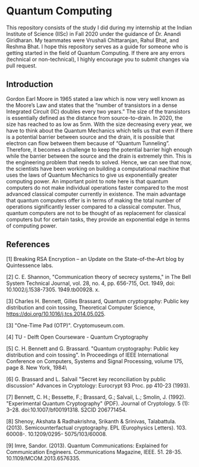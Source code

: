 # Quantum Computing
This repository consists of the study I did during my internship at the Indian Institute of Science (IISc) in Fall 2020 under the guidance of Dr. Anandi Giridharan. My teammates were Vrushali Chittaranjan, Rahul Bhat, and Reshma Bhat. I hope this repository serves as a guide for someone who is getting started in the field of Quantum Computing. If there are any errors (technical or non-technical), I highly encourage you to submit changes via pull request.

## Introduction

Gordon Earl Moore in 1965 stated a law which is now very well known as the Moore’s Law and states that the “number of transistors in a dense Integrated Circuit (IC) doubles every two years.” The size of the transistors is essentially defined as the distance from source-to-drain. In 2020, the size has reached to as low as 5nm. With the size decreasing every year, we have to think about the Quantum Mechanics which tells us that even if there is a potential barrier between source and the drain, it is possible that electron can flow between them because of “Quantum Tunneling”. Therefore, it becomes a challenge to keep the potential barrier high enough while the barrier between the source and the drain is extremely thin. This is the engineering problem that needs to solved. Hence, we can see that now, the scientists have been working on building a computational machine that uses the laws of Quantum Mechanics to give us exponentially greater computing power. An important point to note here is that quantum computers do not make individual operations faster compared to the most advanced classical computer currently in existence. The main advantage that quantum computers offer is in terms of making the total number of operations significantly lesser compared to a classical computer. Thus, quantum computers are not to be thought of as replacement for classical computers but for certain tasks, they provide an exponential edge in terms of computing power.

## References

[1] Breaking RSA Encryption – an Update on the State-of-the-Art blog by Quintessence labs.

[2] C. E. Shannon, "Communication theory of secrecy systems," in The Bell System Technical Journal, vol. 28, no. 4, pp. 656-715, Oct. 1949, doi: 10.1002/j.1538-7305. 1949.tb00928. x.

[3] Charles H. Bennett, Gilles Brassard, Quantum cryptography: Public key distribution and coin tossing, Theoretical Computer Science, https://doi.org/10.1016/j.tcs.2014.05.025.

[3] "One-Time Pad (OTP)". Cryptomuseum.com.

[4] TU - Delft Open Courseware - Quantum Cryptography

[5] C. H. Bennett and G. Brassard. "Quantum cryptography: Public key distribution and coin tossing". In Proceedings of IEEE International Conference on Computers, Systems and Signal Processing, volume 175, page 8. New York, 1984\

[6] G. Brassard and L. Salvail "Secret key reconciliation by public discussion" Advances in Cryptology: Eurocrypt 93 Proc. pp 410-23 (1993).

[7] Bennett, C. H.; Bessette, F.; Brassard, G.; Salvail, L.; Smolin, J. (1992). "Experimental Quantum Cryptography" (PDF). Journal of Cryptology. 5 (1): 3–28. doi:10.1007/bf00191318. S2CID 206771454.

[8] Shenoy, Akshata & Radhakrishna, Srikanth & Srinivas, Talabattula. (2013). Semicounterfactual cryptography. EPL (Europhysics Letters). 103. 60008-. 10.1209/0295-
5075/103/60008.

[9] Imre, Sandor. (2013). Quantum Communications: Explained for Communication Engineers. Communications Magazine, IEEE. 51. 28-35. 10.1109/MCOM.2013.6576335.

